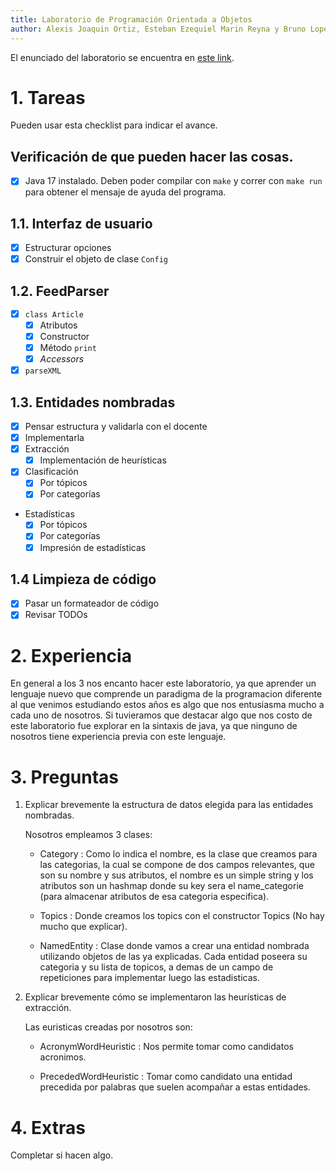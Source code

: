 ```yaml
---
title: Laboratorio de Programación Orientada a Objetos
author: Alexis Joaquin Ortiz, Esteban Ezequiel Marin Reyna y Bruno Lopez Storani.
---
```


El enunciado del laboratorio se encuentra en [este link](https://docs.google.com/document/d/1wLhuEOjhdLwgZ4rlW0AftgKD4QIPPx37Dzs--P1gIU4/edit#heading=h.xe9t6iq9fo58).

# 1. Tareas
Pueden usar esta checklist para indicar el avance.

## Verificación de que pueden hacer las cosas.
- [x] Java 17 instalado. Deben poder compilar con `make` y correr con `make run` para obtener el mensaje de ayuda del programa.

## 1.1. Interfaz de usuario
- [x] Estructurar opciones
- [x] Construir el objeto de clase `Config`

## 1.2. FeedParser
- [x] `class Article`
    - [x] Atributos
    - [x] Constructor
    - [x] Método `print`
    - [x] _Accessors_
- [x] `parseXML`

## 1.3. Entidades nombradas
- [x] Pensar estructura y validarla con el docente
- [x] Implementarla
- [x] Extracción
    - [x] Implementación de heurísticas
- [x] Clasificación
    - [x] Por tópicos
    - [x] Por categorías
- Estadísticas
    - [x] Por tópicos
    - [x] Por categorías
    - [x] Impresión de estadísticas

## 1.4 Limpieza de código
- [x] Pasar un formateador de código
- [x] Revisar TODOs

# 2. Experiencia
En general a los 3 nos encanto hacer este laboratorio, ya que aprender un lenguaje nuevo que comprende un paradigma de la programacion diferente al que venimos estudiando estos años
es algo que nos entusiasma mucho a cada uno de nosotros.
Si tuvieramos que destacar algo que nos costo de este laboratorio fue explorar en la sintaxis de java, ya que ninguno de nosotros tiene experiencia previa con este lenguaje.

# 3. Preguntas
1. Explicar brevemente la estructura de datos elegida para las entidades nombradas.

    Nosotros empleamos 3 clases:

    - Category : Como lo indica el nombre, es la clase que creamos para las categorias, la cual se compone de dos campos relevantes, que son su nombre y sus atributos, el nombre es un simple string y los atributos son un hashmap donde su key sera el name_categorie (para almacenar atributos de esa categoria especifica).

    - Topics : Donde creamos los topics con el constructor Topics (No hay mucho que explicar).
    
    - NamedEntity : Clase donde vamos a crear una entidad nombrada utilizando objetos de las ya explicadas. Cada entidad poseera su categoria y su lista de topicos, a demas de un campo de repeticiones para implementar luego las estadisticas.

2. Explicar brevemente cómo se implementaron las heurísticas de extracción.
    
    Las euristicas creadas por nosotros son:

    - AcronymWordHeuristic : Nos permite tomar como candidatos acronimos.

    - PrecededWordHeuristic : Tomar como candidato una entidad precedida por palabras que suelen acompañar a estas entidades.

# 4. Extras
Completar si hacen algo.